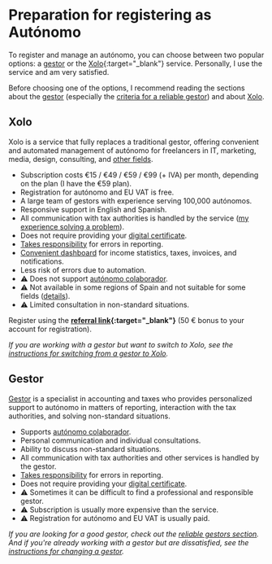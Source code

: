 # Preparation for registering as Autónomo

To register and manage an autónomo, you can choose between two popular options: a [gestor](#reliable-gestors) or
the [Xolo](https://bit.ly/xolosignup){:target="_blank"} service. Personally, I use the service and am very satisfied.

Before choosing one of the options, I recommend reading the sections about the [gestor](#gestor-1) (especially
the [criteria for a reliable gestor](#criteria-for-a-reliable-gestor)) and about [Xolo](#xolo-1).

## Xolo

Xolo is a service that fully replaces a traditional gestor, offering convenient and automated management of autónomo for
freelancers in IT, marketing, media, design, consulting, and [other fields](#is-xolo-suitable-for-you).

- Subscription costs €15 / €49 / €59 / €99 (+ IVA) per month, depending on the plan (I have the €59 plan).
- Registration for autónomo and EU VAT is free.
- A large team of gestors with experience serving 100,000 autónomos.
- Responsive support in English and Spanish.
- All communication with tax authorities is handled by the
  service ([my experience solving a problem](#my-problem-with-the-spanish-tax-office)).
- Does not require providing your [digital certificate](#providing-a-digital-certificate-to-the-gestor).
- [Takes responsibility](#xolos-liability) for errors in reporting.
- [Convenient dashboard](#dashboard-demo-tutorials) for income statistics, taxes, invoices, and notifications.
- Less risk of errors due to automation.
- ⚠️ Does not support [autónomo colaborador](#autónomo-colaborador).
- ⚠️ Not available in some regions of Spain and not suitable for some fields ([details](#is-xolo-suitable-for-you)).
- ⚠️ Limited consultation in non-standard situations.

Register using the **[referral link](https://bit.ly/xolosignup){:target="_blank"}** (50 € bonus to your
account for registration).

_If you are working with a gestor but want to switch to Xolo, see
the [instructions for switching from a gestor to Xolo](#gestor-to-xolo-transition)._

## Gestor

[Gestor](#reliable-gestors) is a specialist in accounting and taxes who provides personalized support to autónomo in matters of reporting,
interaction with the tax authorities, and solving non-standard situations.

- Supports [autónomo colaborador](#autónomo-colaborador).
- Personal communication and individual consultations.
- Ability to discuss non-standard situations.
- All communication with tax authorities and other services is handled by the gestor.
- [Takes responsibility](#gestors-liability) for errors in reporting.
- Does not require providing your [digital certificate](#providing-a-digital-certificate-to-the-gestor).
- ⚠️ Sometimes it can be difficult to find a professional and responsible gestor.
- ⚠️ Subscription is usually more expensive than the service.
- ⚠️ Registration for autónomo and EU VAT is usually paid.

_If you are looking for a good gestor, check out the [reliable gestors section](#reliable-gestors). And if you're
already working with a gestor but are dissatisfied, see the [instructions for changing a gestor](#changing-the-gestor)._
